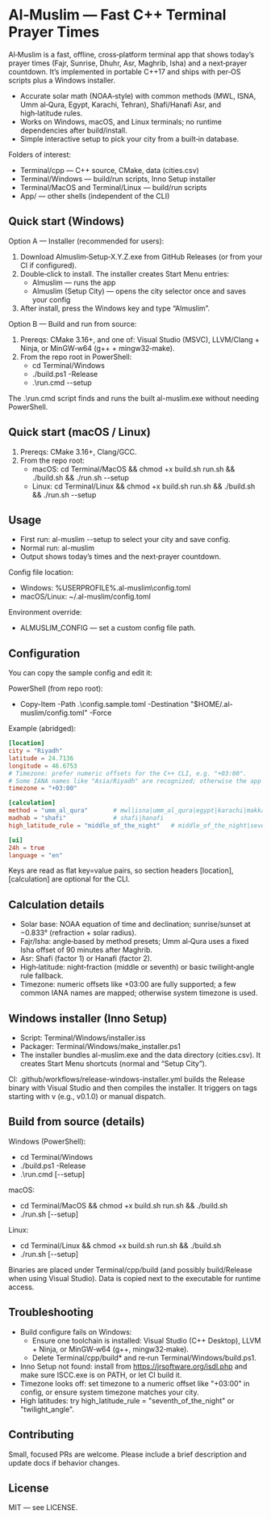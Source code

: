 # Al‑Muslim — Fast C++ Terminal Prayer Times

Al‑Muslim is a fast, offline, cross‑platform terminal app that shows today’s prayer times (Fajr, Sunrise, Dhuhr, Asr, Maghrib, Isha) and a next‑prayer countdown. It’s implemented in portable C++17 and ships with per‑OS scripts plus a Windows installer.

- Accurate solar math (NOAA‑style) with common methods (MWL, ISNA, Umm al‑Qura, Egypt, Karachi, Tehran), Shafi/Hanafi Asr, and high‑latitude rules.
- Works on Windows, macOS, and Linux terminals; no runtime dependencies after build/install.
- Simple interactive setup to pick your city from a built‑in database.

Folders of interest:

- Terminal/cpp — C++ source, CMake, data (cities.csv)
- Terminal/Windows — build/run scripts, Inno Setup installer
- Terminal/MacOS and Terminal/Linux — build/run scripts
- App/ — other shells (independent of the CLI)


## Quick start (Windows)

Option A — Installer (recommended for users):

1) Download Almuslim‑Setup‑X.Y.Z.exe from GitHub Releases (or from your CI if configured).
2) Double‑click to install. The installer creates Start Menu entries:
   - Almuslim — runs the app
   - Almuslim (Setup City) — opens the city selector once and saves your config
3) After install, press the Windows key and type “Almuslim”.

Option B — Build and run from source:

1) Prereqs: CMake 3.16+, and one of: Visual Studio (MSVC), LLVM/Clang + Ninja, or MinGW‑w64 (g++ + mingw32‑make).
2) From the repo root in PowerShell:
   - cd Terminal/Windows
   - ./build.ps1 -Release
   - .\run.cmd  --setup

The .\run.cmd script finds and runs the built al-muslim.exe without needing PowerShell.


## Quick start (macOS / Linux)

1) Prereqs: CMake 3.16+, Clang/GCC.
2) From the repo root:
   - macOS: cd Terminal/MacOS && chmod +x build.sh run.sh && ./build.sh && ./run.sh --setup
   - Linux: cd Terminal/Linux && chmod +x build.sh run.sh && ./build.sh && ./run.sh --setup


## Usage

- First run: al-muslim --setup to select your city and save config.
- Normal run: al-muslim
- Output shows today’s times and the next‑prayer countdown.

Config file location:
- Windows: %USERPROFILE%\.al-muslim\config.toml
- macOS/Linux: ~/.al-muslim/config.toml

Environment override:
- ALMUSLIM_CONFIG — set a custom config file path.


## Configuration

You can copy the sample config and edit it:

PowerShell (from repo root):
- Copy-Item -Path .\config.sample.toml -Destination "$HOME/.al-muslim/config.toml" -Force

Example (abridged):

```toml
[location]
city = "Riyadh"
latitude = 24.7136
longitude = 46.6753
# Timezone: prefer numeric offsets for the C++ CLI, e.g. "+03:00".
# Some IANA names like "Asia/Riyadh" are recognized; otherwise the app uses your system timezone.
timezone = "+03:00"

[calculation]
method = "umm_al_qura"       # mwl|isna|umm_al_qura|egypt|karachi|makkah|tehran
madhab = "shafi"             # shafi|hanafi
high_latitude_rule = "middle_of_the_night"   # middle_of_the_night|seventh_of_the_night|twilight_angle

[ui]
24h = true
language = "en"
```

Keys are read as flat key=value pairs, so section headers [location], [calculation] are optional for the CLI.


## Calculation details

- Solar base: NOAA equation of time and declination; sunrise/sunset at −0.833° (refraction + solar radius).
- Fajr/Isha: angle‑based by method presets; Umm al‑Qura uses a fixed Isha offset of 90 minutes after Maghrib.
- Asr: Shafi (factor 1) or Hanafi (factor 2).
- High‑latitude: night‑fraction (middle or seventh) or basic twilight‑angle rule fallback.
- Timezone: numeric offsets like +03:00 are fully supported; a few common IANA names are mapped; otherwise system timezone is used.


## Windows installer (Inno Setup)

- Script: Terminal/Windows/installer.iss
- Packager: Terminal/Windows/make_installer.ps1
- The installer bundles al-muslim.exe and the data directory (cities.csv). It creates Start Menu shortcuts (normal and “Setup City”).

CI: .github/workflows/release-windows-installer.yml builds the Release binary with Visual Studio and then compiles the installer. It triggers on tags starting with v (e.g., v0.1.0) or manual dispatch.


## Build from source (details)

Windows (PowerShell):
- cd Terminal/Windows
- ./build.ps1 -Release
- .\run.cmd  [--setup]

macOS:
- cd Terminal/MacOS && chmod +x build.sh run.sh && ./build.sh
- ./run.sh [--setup]

Linux:
- cd Terminal/Linux && chmod +x build.sh run.sh && ./build.sh
- ./run.sh [--setup]

Binaries are placed under Terminal/cpp/build (and possibly build/Release when using Visual Studio). Data is copied next to the executable for runtime access.


## Troubleshooting

- Build configure fails on Windows:
  - Ensure one toolchain is installed: Visual Studio (C++ Desktop), LLVM + Ninja, or MinGW‑w64 (g++, mingw32‑make).
  - Delete Terminal/cpp/build* and re‑run Terminal/Windows/build.ps1.
- Inno Setup not found: install from https://jrsoftware.org/isdl.php and make sure ISCC.exe is on PATH, or let CI build it.
- Timezone looks off: set timezone to a numeric offset like "+03:00" in config, or ensure system timezone matches your city.
- High latitudes: try high_latitude_rule = "seventh_of_the_night" or "twilight_angle".


## Contributing

Small, focused PRs are welcome. Please include a brief description and update docs if behavior changes.


## License

MIT — see LICENSE.


